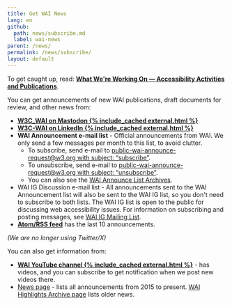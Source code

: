 ```yaml
---
title: Get WAI News
lang: en
github:
  path: news/subscribe.md
  label: wai-news
parent: /news/
permalink: /news/subscribe/
layout: default
---
```


To get caught up, read: **[What We're Working On &mdash; Accessibility Activities and Publications](/update/)**.

You can get announcements of new WAI publications, draft documents for review, and other news from:

- **[W3C_WAI on Mastodon {% include_cached external.html %}](https://w3c.social/@wai)**
- **[W3C-WAI on LinkedIn {% include_cached external.html %}](https://www.linkedin.com/company/w3c-wai/)**
- **WAI Announcement e-mail list** - Official announcements from WAI. We only send a few messages per month to this list, to avoid clutter.
  - To subscribe, send e-mail to [public-wai-announce-request@w3.org with subject: &ldquo;subscribe&rdquo;](mailto:public-wai-announce-request@w3.org?subject=subscribe).
  - To unsubscribe, send e-mail to [public-wai-announce-request@w3.org with subject: &ldquo;unsubscribe&rdquo;](mailto:public-wai-announce-request@w3.org?subject=unsubscribe).
  - You can also see the [WAI Announce List Archives](https://lists.w3.org/Archives/Public/public-wai-announce/).
- WAI IG Discussion e-mail list - All announcements sent to the WAI Announcement list will also be sent to the WAI IG list, so you don't need to subscribe to both lists. The WAI IG list is open to the public for discussing web accessibility issues. For information on subscribing and posting messages, see [WAI IG Mailing List](https://www.w3.org/WAI/IG/#mailinglist).
- **[Atom/RSS feed](/WAI/feed.xml)** has the last 10 announcements.

_(We are no longer using  Twitter/X)_
<br />

You can also get information from:
- **[WAI YouTube channel {% include_cached external.html %}](https://www.youtube.com/channel/UCU6ljj3m1fglIPjSjs2DpRA)** - has videos, and you can subscribe to get notification when we post new videos there.
- [News page](/news/) - lists all announcements from 2015 to present. [WAI Highlights Archive page](https://www.w3.org/WAI/highlights/archive) lists older news.
